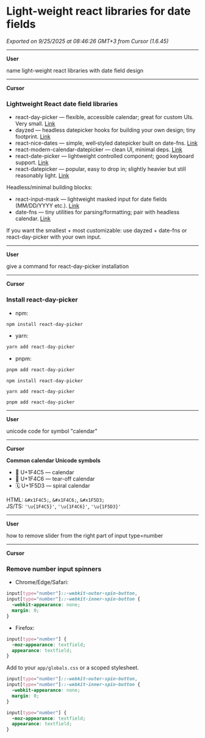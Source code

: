 # Light-weight react libraries for date fields
_Exported on 9/25/2025 at 08:46:26 GMT+3 from Cursor (1.6.45)_

---

**User**

name light-weight react libraries with date field design

---

**Cursor**

### Lightweight React date field libraries

- react-day-picker — flexible, accessible calendar; great for custom UIs. Very small. [Link](https://react-day-picker.js.org/)
- dayzed — headless datepicker hooks for building your own design; tiny footprint. [Link](https://github.com/deseretdigital/dayzed)
- react-nice-dates — simple, well‑styled datepicker built on date-fns. [Link](https://github.com/hernansartorio/react-nice-dates)
- react-modern-calendar-datepicker — clean UI, minimal deps. [Link](https://github.com/Kiarash-Z/react-modern-calendar-datepicker)
- react-date-picker — lightweight controlled component; good keyboard support. [Link](https://github.com/wojtekmaj/react-date-picker)
- react-datepicker — popular, easy to drop in; slightly heavier but still reasonably light. [Link](https://github.com/Hacker0x01/react-datepicker)

Headless/minimal building blocks:
- react-input-mask — lightweight masked input for date fields (MM/DD/YYYY etc.). [Link](https://github.com/sanniassin/react-input-mask)
- date-fns — tiny utilities for parsing/formatting; pair with headless calendar. [Link](https://date-fns.org/)

If you want the smallest + most customizable: use dayzed + date-fns or react-day-picker with your own input.

---

**User**

give a command for react-day-picker installation

---

**Cursor**

### Install react-day-picker

- npm:
```bash
npm install react-day-picker
```

- yarn:
```bash
yarn add react-day-picker
```

- pnpm:
```bash
pnpm add react-day-picker
```

```shellscript
npm install react-day-picker
```

```shellscript
yarn add react-day-picker
```

```shellscript
pnpm add react-day-picker
```

---

**User**

unicode code for symbol "calendar"

---

**Cursor**

**Common calendar Unicode symbols**

- 📅 U+1F4C5 — calendar
- 📆 U+1F4C6 — tear-off calendar
- 🗓 U+1F5D3 — spiral calendar

HTML: `&#x1F4C5;`, `&#x1F4C6;`, `&#x1F5D3;`  
JS/TS: `'\u{1F4C5}'`, `'\u{1F4C6}'`, `'\u{1F5D3}'`

---

**User**

how to remove slider from the right part of input type=number

---

**Cursor**

### Remove number input spinners

- Chrome/Edge/Safari:
```css
input[type="number"]::-webkit-outer-spin-button,
input[type="number"]::-webkit-inner-spin-button {
  -webkit-appearance: none;
  margin: 0;
}
```

- Firefox:
```css
input[type="number"] {
  -moz-appearance: textfield;
  appearance: textfield;
}
```

Add to your `app/globals.css` or a scoped stylesheet.

```css
input[type="number"]::-webkit-outer-spin-button,
input[type="number"]::-webkit-inner-spin-button {
  -webkit-appearance: none;
  margin: 0;
}
```

```css
input[type="number"] {
  -moz-appearance: textfield;
  appearance: textfield;
}
```

